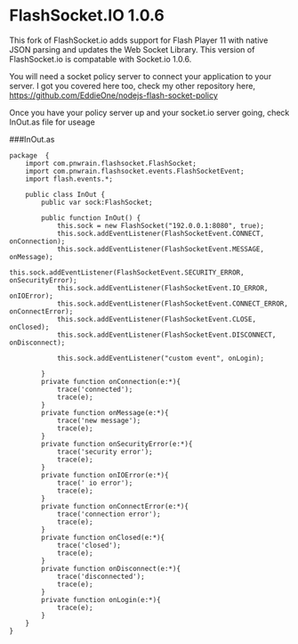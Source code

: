 # FlashSocket.IO 1.0.6

This fork of FlashSocket.io adds support for Flash Player 11 with native JSON parsing and updates the Web Socket Library. This version of FlashSocket.io is compatable with Socket.io 1.0.6.

You will need a socket policy server to connect your application to your server. I got you covered here too, check my other repository here, https://github.com/EddieOne/nodejs-flash-socket-policy

Once you have your policy server up and your socket.io server going, check InOut.as file for useage

###InOut.as

```as3
package  {
	import com.pnwrain.flashsocket.FlashSocket;
	import com.pnwrain.flashsocket.events.FlashSocketEvent;
	import flash.events.*;
	
	public class InOut {
		public var sock:FlashSocket;

		public function InOut() {
			this.sock = new FlashSocket("192.0.0.1:8080", true);
			this.sock.addEventListener(FlashSocketEvent.CONNECT, onConnection);
			this.sock.addEventListener(FlashSocketEvent.MESSAGE, onMessage);
			this.sock.addEventListener(FlashSocketEvent.SECURITY_ERROR, onSecurityError);
			this.sock.addEventListener(FlashSocketEvent.IO_ERROR, onIOError);
			this.sock.addEventListener(FlashSocketEvent.CONNECT_ERROR, onConnectError);
			this.sock.addEventListener(FlashSocketEvent.CLOSE, onClosed);
			this.sock.addEventListener(FlashSocketEvent.DISCONNECT, onDisconnect);

			this.sock.addEventListener("custom event", onLogin);
			
		}
		private function onConnection(e:*){
			trace('connected');
			trace(e);
		}
		private function onMessage(e:*){
			trace('new message');
			trace(e);
		}
		private function onSecurityError(e:*){
			trace('security error');
			trace(e);
		}
		private function onIOError(e:*){
			trace(' io error');
			trace(e);
		}
		private function onConnectError(e:*){
			trace('connection error');
			trace(e);
		}
		private function onClosed(e:*){
			trace('closed');
			trace(e);
		}
		private function onDisconnect(e:*){
			trace('disconnected');
			trace(e);
		}
		private function onLogin(e:*){
			trace(e);
		}
	}
}
```